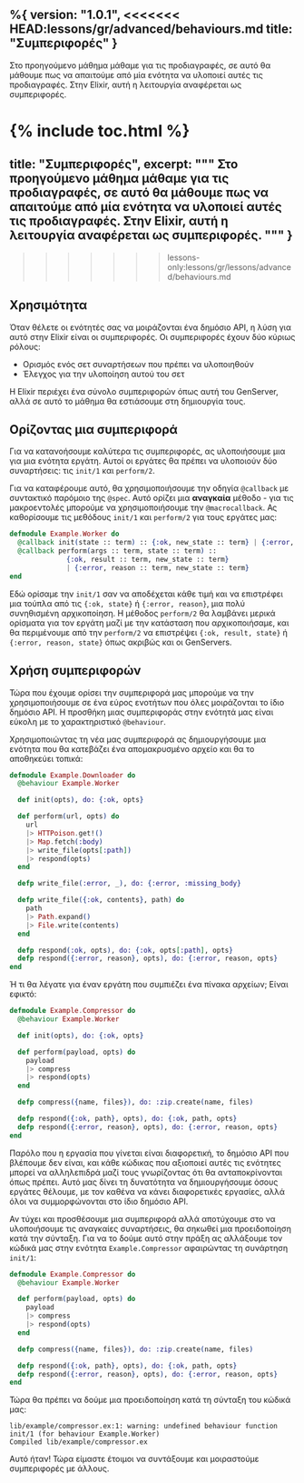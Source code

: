 %{
  version: "1.0.1",
<<<<<<< HEAD:lessons/gr/advanced/behaviours.md
  title: "Συμπεριφορές"
}
---

Στο προηγούμενο μάθημα μάθαμε για τις προδιαγραφές, σε αυτό θα μάθουμε πως να απαιτούμε από μία ενότητα να υλοποιεί αυτές τις προδιαγραφές.  Στην Elixir, αυτή η λειτουργία αναφέρεται ως συμπεριφορές.

{% include toc.html %}
=======
  title: "Συμπεριφορές",
  excerpt: """
  Στο προηγούμενο μάθημα μάθαμε για τις προδιαγραφές, σε αυτό θα μάθουμε πως να απαιτούμε από μία ενότητα να υλοποιεί αυτές τις προδιαγραφές.  Στην Elixir, αυτή η λειτουργία αναφέρεται ως συμπεριφορές.
  """
}
---
>>>>>>> lessons-only:lessons/gr/lessons/advanced/behaviours.md

## Χρησιμότητα

Όταν θέλετε οι ενότητές σας να μοιράζονται ένα δημόσιο API, η λύση για αυτό στην Elixir είναι οι συμπεριφορές.  Οι συμπεριφορές έχουν δύο κύριως ρόλους:

+ Ορισμός ενός σετ συναρτήσεων που πρέπει να υλοποιηθούν
+ Έλεγχος για την υλοποίηση αυτού του σετ

Η Elixir περιέχει ένα σύνολο συμπεριφορών όπως αυτή του GenServer, αλλά σε αυτό το μάθημα θα εστιάσουμε στη δημιουργία τους.

## Ορίζοντας μια συμπεριφορά

Για να κατανοήσουμε καλύτερα τις συμπεριφορές, ας υλοποιήσουμε μια για μια ενότητα εργάτη.  Αυτοί οι εργάτες θα πρέπει να υλοποιούν δύο συναρτήσεις: τις `init/1` και `perform/2`.

Για να καταφέρουμε αυτό, θα χρησιμοποιήσουμε την οδηγία `@callback` με συντακτικό παρόμοιο της `@spec`.  Αυτό ορίζει μια __αναγκαία__ μέθοδο - για τις μακροεντολές μπορούμε να χρησιμοποιήσουμε την `@macrocallback`.  Ας καθορίσουμε τις μεθόδους `init/1` και `perform/2` για τους εργάτες μας:

```elixir
defmodule Example.Worker do
  @callback init(state :: term) :: {:ok, new_state :: term} | {:error, reason :: term}
  @callback perform(args :: term, state :: term) ::
              {:ok, result :: term, new_state :: term}
              | {:error, reason :: term, new_state :: term}
end
```

Εδώ ορίσαμε την `init/1` σαν να αποδέχεται κάθε τιμή και να επιστρέφει μια τούπλα από τις `{:ok, state}` ή `{:error, reason}`, μια πολύ συνηθισμένη αρχικοποίηση.  Η μέθοδος `perform/2` θα λαμβάνει μερικά ορίσματα για τον εργάτη μαζί με την κατάσταση που αρχικοποιήσαμε, και θα περιμένουμε από την `perform/2` να επιστρέψει `{:ok, result, state}` ή `{:error, reason, state}` όπως ακριβώς και οι GenServers.

## Χρήση συμπεριφορών

Τώρα που έχουμε ορίσει την συμπεριφορά μας μπορούμε να την χρησιμοποιήσουμε σε ένα εύρος ενοτήτων που όλες μοιράζονται το ίδιο δημόσιο API.  Η προσθήκη μιας συμπεριφοράς στην ενότητά μας είναι εύκολη με το χαρακτηριστικό `@behaviour`.

Χρησιμοποιώντας τη νέα μας συμπεριφορά ας δημιουργήσουμε μια ενότητα που θα κατεβάζει ένα απομακρυσμένο αρχείο και θα το αποθηκεύει τοπικά:

```elixir
defmodule Example.Downloader do
  @behaviour Example.Worker

  def init(opts), do: {:ok, opts}

  def perform(url, opts) do
    url
    |> HTTPoison.get!()
    |> Map.fetch(:body)
    |> write_file(opts[:path])
    |> respond(opts)
  end

  defp write_file(:error, _), do: {:error, :missing_body}

  defp write_file({:ok, contents}, path) do
    path
    |> Path.expand()
    |> File.write(contents)
  end

  defp respond(:ok, opts), do: {:ok, opts[:path], opts}
  defp respond({:error, reason}, opts), do: {:error, reason, opts}
end
```

Ή τι θα λέγατε για έναν εργάτη που συμπιέζει ένα πίνακα αρχείων;  Είναι εφικτό:

```elixir
defmodule Example.Compressor do
  @behaviour Example.Worker

  def init(opts), do: {:ok, opts}

  def perform(payload, opts) do
    payload
    |> compress
    |> respond(opts)
  end

  defp compress({name, files}), do: :zip.create(name, files)

  defp respond({:ok, path}, opts), do: {:ok, path, opts}
  defp respond({:error, reason}, opts), do: {:error, reason, opts}
end
```

Παρόλο που η εργασία που γίνεται είναι διαφορετική, το δημόσιο API που βλέπουμε δεν είναι, και κάθε κώδικας που αξιοποιεί αυτές τις ενότητες μπορεί να αλληλεπιδρά μαζί τους γνωρίζοντας ότι θα ανταποκρίνονται όπως πρέπει. Αυτό μας δίνει τη δυνατότητα να δημιουργήσουμε όσους εργάτες θέλουμε, με τον καθένα να κάνει διαφορετικές εργασίες, αλλά όλοι να συμμορφώνονται στο ίδιο δημόσιο API.

Αν τύχει και προσθέσουμε μια συμπεριφορά αλλά αποτύχουμε στο να υλοποιήσουμε τις αναγκαίες συναρτήσεις, θα σηκωθεί μια προειδοποίηση κατά την σύνταξη. Για να το δούμε αυτό στην πράξη ας αλλάξουμε τον κώδικά μας στην ενότητα `Example.Compressor` αφαιρώντας τη συνάρτηση `init/1`:

```elixir
defmodule Example.Compressor do
  @behaviour Example.Worker

  def perform(payload, opts) do
    payload
    |> compress
    |> respond(opts)
  end

  defp compress({name, files}), do: :zip.create(name, files)

  defp respond({:ok, path}, opts), do: {:ok, path, opts}
  defp respond({:error, reason}, opts), do: {:error, reason, opts}
end
```

Τώρα θα πρέπει να δούμε μια προειδοποίηση κατά τη σύνταξη του κώδικά μας:

```shell
lib/example/compressor.ex:1: warning: undefined behaviour function init/1 (for behaviour Example.Worker)
Compiled lib/example/compressor.ex
```

Αυτό ήταν! Τώρα είμαστε έτοιμοι να συντάξουμε και μοιραστούμε συμπεριφορές με άλλους.
